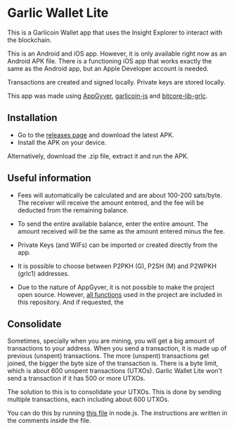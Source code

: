 # Garlic Wallet Lite
This is a Garlicoin Wallet app that uses the Insight Explorer to interact with the blockchain.

This is an Android and iOS app. However, it is only available right now as an Android APK file. There is a functioning iOS app that works exactly the same as the Android app, but an Apple Developer account is needed.

Transactions are created and signed locally. 
Private keys are stored locally.

This app was made using [AppGyver](https://www.appgyver.com/), [garlicoin-js](https://github.com/MaxPuig/garlicoinjs-lib) and [bitcore-lib-grlc](https://github.com/MaxPuig/bitcore-lib-grlc).

## Installation
- Go to the [releases page]() and download the latest APK.
- Install the APK on your device.

Alternatively, download the .zip file, extract it and run the APK.

## Useful information
- Fees will automatically be calculated and are about 100-200 sats/byte. The receiver will receive the amount entered, and the fee will be deducted from the remaining balance. 

- To send the entire available balance, enter the entire amount. The amount received will be the same as the amount entered minus the fee.

- Private Keys (and WIFs) can be imported or created directly from the app.

- It is possible to choose between P2PKH (G), P2SH (M) and P2WPKH (grlc1) addresses.

- Due to the nature of AppGyver, it is not possible to make the project open source. However, [all functions](./garlic_wallet_lite.js) used in the project are included in this repository. And if requested, the 

## Consolidate
Sometimes, specially when you are mining, you will get a big amount of transactions to your address. When you send a transaction, it is made up of previous (unspent) transactions. The more (unspent) transactions get joined, the bigger the byte size of the transaction is. There is a byte limit, which is about 600 unspent transactions (UTXOs). Garlic Wallet Lite won't send a transaction if it has 500 or more UTXOs. 

The solution to this is to consolidate your UTXOs. This is done by sending multiple transactions, each including about 600 UTXOs.

You can do this by running [this file](./consolidate.js) in node.js. The instructions are written in the comments inside the file.